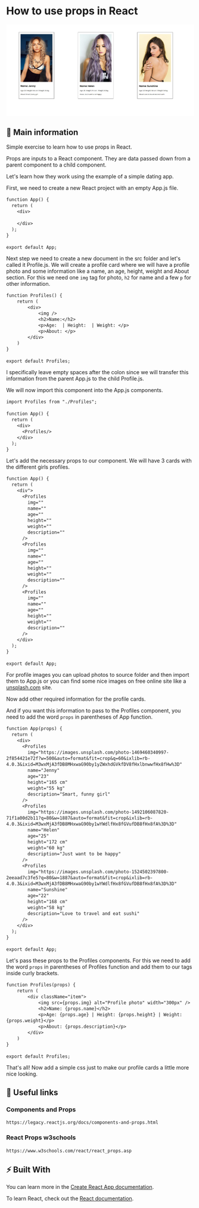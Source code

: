 # How to use props in React

![cover](./src/props.JPG)


## 🦉 Main information

Simple exercise to learn how to use props in React.

Props are inputs to a React component. They are data passed down from a parent component to a child component.

Let's learn how they work using the example of a simple dating app.

First, we need to create a new React project with an empty App.js file.

```
function App() {
  return (
    <div>
    
    </div>
  );
}

export default App;

```

Next step we need to create a new document in the src folder and let's called it Profile.js. We will create a profile card where we will have a profile photo and some information like a name, an age, height, weight and About section. For this we need one `img` tag for photo, `h2` for name and a few `p` for other information.

```
function Profiles() {
    return (
        <div>
            <img />
            <h2>Name:</h2>
            <p>Age:  | Height:  | Weight: </p>
            <p>About: </p>
        </div>
    )
}

export default Profiles;
```

I specifically leave empty spaces after the colon since we will transfer this information from the parent App.js to the child Profile.js.

We will now import this component into the App.js components.

```
import Profiles from "./Profiles";

function App() {
  return (
    <div>
      <Profiles/>
    </div>
  );
}

```
Let's add the necessary props to our component. We will have 3 cards with the different girls profiles.

```
function App() {
  return (
    <div">
      <Profiles
        img=""
        name=""
        age=""
        height=""
        weight=""
        description=""
      />
      <Profiles
        img=""
        name=""
        age=""
        height=""
        weight=""
        description=""
      />
      <Profiles
        img=""
        name=""
        age=""
        height=""
        weight=""
        description=""
      />
    </div>
  );
}

export default App;
```
For profile images you can upload photos to source folder and then import them to App.js or you can find some nice images on free online site like a [unsplash.com](https://unsplash.com/) site.

Now add other required information for the profile cards.

And if you want this information to pass to the Profiles component, you need to add the word `props` in parentheses of App function.

```
function App(props) {
  return (
    <div>
      <Profiles
        img="https://images.unsplash.com/photo-1469460340997-2f854421e72f?w=500&auto=format&fit=crop&q=60&ixlib=rb-4.0.3&ixid=M3wxMjA3fDB8MHxwaG90by1yZWxhdGVkfDV8fHxlbnwwfHx8fHw%3D"
        name="Jenny"
        age="23"
        height="165 cm"
        weight="55 kg"
        description="Smart, funny girl"
      />
      <Profiles
        img="https://images.unsplash.com/photo-1492106087820-71f1a00d2b11?q=80&w=1887&auto=format&fit=crop&ixlib=rb-4.0.3&ixid=M3wxMjA3fDB8MHxwaG90by1wYWdlfHx8fGVufDB8fHx8fA%3D%3D"
        name="Helen"
        age="25"
        height="172 cm"
        weight="60 kg"
        description="Just want to be happy"
      />
      <Profiles
        img="https://images.unsplash.com/photo-1524502397800-2eeaad7c3fe5?q=80&w=1887&auto=format&fit=crop&ixlib=rb-4.0.3&ixid=M3wxMjA3fDB8MHxwaG90by1wYWdlfHx8fGVufDB8fHx8fA%3D%3D"
        name="Sunshine"
        age="22"
        height="168 cm"
        weight="58 kg"
        description="Love to travel and eat sushi"
      />
    </div>
  );
}

export default App;
```
Let's pass these props to the Profiles components. For this we need to add the word `props` in parentheses of Profiles function and add them to our tags inside curly brackets.

```
function Profiles(props) {
    return (
        <div className="item">
            <img src={props.img} alt="Profile photo" width="300px" />
            <h2>Name: {props.name}</h2>
            <p>Age: {props.age} | Height: {props.height} | Weight: {props.weight}</p>
            <p>About: {props.description}</p>
        </div>
    )
}

export default Profiles;
``` 
That's all! Now add a simple css just to make our profile cards a little more nice looking.

## 🦊 Useful links

### Components and Props

```
https://legacy.reactjs.org/docs/components-and-props.html
```

### React Props w3schools
```
https://www.w3schools.com/react/react_props.asp
```


## ⚡ Built With

You can learn more in the [Create React App documentation](https://facebook.github.io/create-react-app/docs/getting-started).

To learn React, check out the [React documentation](https://reactjs.org/).

